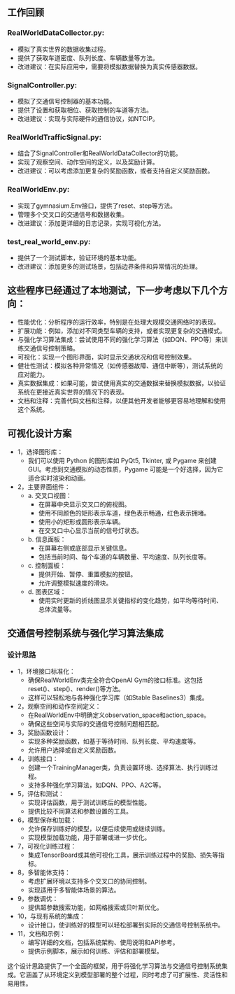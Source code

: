 ## 工作回顾

### RealWorldDataCollector.py:

- 模拟了真实世界的数据收集过程。
- 提供了获取车道密度、队列长度、车辆数量等方法。
- 改进建议：在实际应用中，需要将模拟数据替换为真实传感器数据。


### SignalController.py:

- 模拟了交通信号控制器的基本功能。
- 提供了设置和获取相位、获取控制的车道等方法。
- 改进建议：实现与实际硬件的通信协议，如NTCIP。


### RealWorldTrafficSignal.py:

- 结合了SignalController和RealWorldDataCollector的功能。
- 实现了观察空间、动作空间的定义，以及奖励计算。
- 改进建议：可以考虑添加更复杂的奖励函数，或者支持自定义奖励函数。


### RealWorldEnv.py:

- 实现了gymnasium.Env接口，提供了reset、step等方法。
- 管理多个交叉口的交通信号和数据收集。
- 改进建议：添加更详细的日志记录，实现可视化方法。


### test_real_world_env.py:

- 提供了一个测试脚本，验证环境的基本功能。
- 改进建议：添加更多的测试场景，包括边界条件和异常情况的处理。



## 这些程序已经通过了本地测试，下一步考虑以下几个方向：

- 性能优化：分析程序的运行效率，特别是在处理大规模交通网络时的表现。
- 扩展功能：例如，添加对不同类型车辆的支持，或者实现更复杂的交通模式。
- 与强化学习算法集成：尝试使用不同的强化学习算法（如DQN、PPO等）来训练交通信号控制策略。
- 可视化：实现一个图形界面，实时显示交通状况和信号控制效果。
- 健壮性测试：模拟各种异常情况（如传感器故障、通信中断等），测试系统的应对能力。
- 真实数据集成：如果可能，尝试使用真实的交通数据来替换模拟数据，以验证系统在更接近真实世界的情况下的表现。
- 文档和注释：完善代码文档和注释，以便其他开发者能够更容易地理解和使用这个系统。

## 可视化设计方案

- 1，选择图形库：
    - 我们可以使用 Python 的图形库如 PyQt5, Tkinter, 或 Pygame 来创建 GUI。考虑到交通模拟的动态性质，Pygame 可能是一个好选择，因为它适合实时渲染和动画。
- 2，主要界面组件：
    - a. 交叉口视图：
        - 在屏幕中央显示交叉口的俯视图。
        - 使用不同颜色的矩形表示车道，绿色表示畅通，红色表示拥堵。
        - 使用小的矩形或圆形表示车辆。
        - 在交叉口中心显示当前的信号灯状态。
    - b. 信息面板：
        - 在屏幕右侧或底部显示关键信息。
        - 包括当前时间、每个车道的车辆数量、平均速度、队列长度等。
    - c. 控制面板：
        - 提供开始、暂停、重置模拟的按钮。
        - 允许调整模拟速度的滑块。
    - d. 图表区域：
        - 使用实时更新的折线图显示关键指标的变化趋势，如平均等待时间、总体流量等。

## 交通信号控制系统与强化学习算法集成

### 设计思路
- 1，环境接口标准化：
  - 确保RealWorldEnv类完全符合OpenAI Gym的接口标准。这包括reset()、step()、render()等方法。
  - 这样可以轻松地与各种强化学习库（如Stable Baselines3）集成。
- 2，观察空间和动作空间定义：
  - 在RealWorldEnv中明确定义observation_space和action_space。
  - 确保这些空间与实际的交通信号控制问题相匹配。
- 3，奖励函数设计：
  - 实现多种奖励函数，如基于等待时间、队列长度、平均速度等。
  - 允许用户选择或自定义奖励函数。
- 4，训练接口：
  - 创建一个TrainingManager类，负责设置环境、选择算法、执行训练过程。
  - 支持多种强化学习算法，如DQN、PPO、A2C等。
- 5，评估和测试：
  - 实现评估函数，用于测试训练后的模型性能。
  - 提供比较不同算法和参数设置的工具。
- 6，模型保存和加载：
  - 允许保存训练好的模型，以便后续使用或继续训练。
  - 实现模型加载功能，用于部署或进一步优化。
- 7，可视化训练过程：
  - 集成TensorBoard或其他可视化工具，展示训练过程中的奖励、损失等指标。
- 8，多智能体支持：
  - 考虑扩展环境以支持多个交叉口的协同控制。
  - 实现适用于多智能体场景的算法。
- 9，参数调优：
  - 提供超参数搜索功能，如网格搜索或贝叶斯优化。
- 10，与现有系统的集成：
  - 设计接口，使训练好的模型可以轻松部署到实际的交通信号控制系统中。
- 11，文档和示例：
  - 编写详细的文档，包括系统架构、使用说明和API参考。
  - 提供示例脚本，展示如何训练、评估和部署模型。

这个设计思路提供了一个全面的框架，用于将强化学习算法与交通信号控制系统集成。它涵盖了从环境定义到模型部署的整个过程，同时考虑了可扩展性、灵活性和易用性。